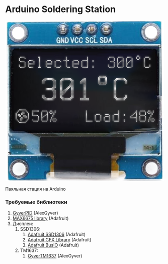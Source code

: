 # Arduino Soldering Station

![Image](https://raw.githubusercontent.com/Ponywka/Arduino-Soldering_Station/master/image.png)

Паяльная стация на Arduino

### Требуемые библиотеки

1. [GyverPID](https://github.com/GyverLibs/GyverPID) (AlexGyver)
2. [MAX6675 library](https://github.com/adafruit/MAX6675-library) (Adafruit)
3. Дисплеи:
   1. SSD1306:
       1. [Adafruit SSD1306](https://github.com/adafruit/Adafruit_SSD1306) (Adafruit)
       2. [Adafruit GFX Library](https://github.com/adafruit/Adafruit-GFX-Library) (Adafruit)
       3. [Adafruit BusIO](https://github.com/adafruit/Adafruit_BusIO) (Adafruit)
   1. TM1637:
       1. [GyverTM1637](https://github.com/GyverLibs/GyverTM1637) (AlexGyver)
